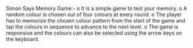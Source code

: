 Simon Says Memory Game:-
o	It is a simple game to test your memory. 
o	A random colour is chosen out of four colours at every round. 
o	The player has to memorize the chosen colour pattern from the start of the game and tap the colours in sequence to advance to the next level. 
o	The game is responsive and the colours can also be selected using the arrow keys on the keyboard. 


